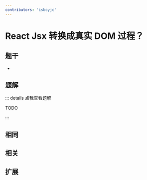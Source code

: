 ```yaml
---
contributors: 'isboyjc'
---
```


# React Jsx 转换成真实 DOM 过程？


## 题干

- 



## 题解

::: details 点我查看题解

  TODO

:::



## 相同


## 相关


## 扩展

